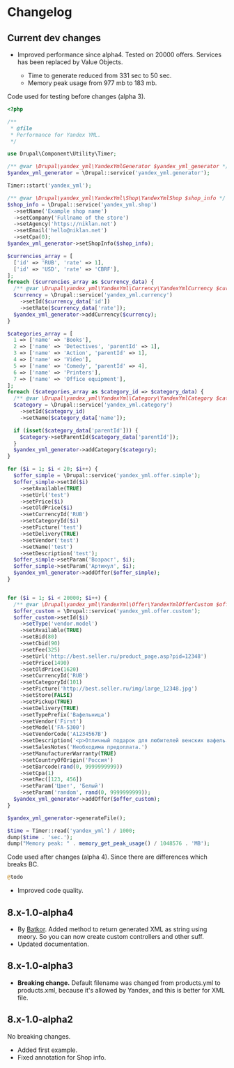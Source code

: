 # Changelog

## Current dev changes

- Improved performance since alpha4. Tested on 20000 offers. Services has been replaced by Value Objects.

  * Time to generate reduced from 331 sec to 50 sec.
  * Memory peak usage from 977 mb to 183 mb.
  
Code used for testing before changes (alpha 3).

```php
<?php

/**
 * @file
 * Performance for Yandex YML.
 */

use Drupal\Component\Utility\Timer;

/** @var \Drupal\yandex_yml\YandexYmlGenerator $yandex_yml_generator */
$yandex_yml_generator = \Drupal::service('yandex_yml.generator');

Timer::start('yandex_yml');

/** @var \Drupal\yandex_yml\YandexYml\Shop\YandexYmlShop $shop_info */
$shop_info = \Drupal::service('yandex_yml.shop')
  ->setName('Example shop name')
  ->setCompany('Fullname of the store')
  ->setAgency('https://niklan.net')
  ->setEmail('hello@niklan.net')
  ->setCpa(0);
$yandex_yml_generator->setShopInfo($shop_info);

$currencies_array = [
  ['id' => 'RUB', 'rate' => 1],
  ['id' => 'USD', 'rate' => 'CBRF'],
];
foreach ($currencies_array as $currency_data) {
  /** @var \Drupal\yandex_yml\YandexYml\Currency\YandexYmlCurrency $currency */
  $currency = \Drupal::service('yandex_yml.currency')
    ->setId($currency_data['id'])
    ->setRate($currency_data['rate']);
  $yandex_yml_generator->addCurrency($currency);
}

$categories_array = [
  1 => ['name' => 'Books'],
  2 => ['name' => 'Detectives', 'parentId' => 1],
  3 => ['name' => 'Action', 'parentId' => 1],
  4 => ['name' => 'Video'],
  5 => ['name' => 'Comedy', 'parentId' => 4],
  6 => ['name' => 'Printers'],
  7 => ['name' => 'Office equipment'],
];
foreach ($categories_array as $category_id => $category_data) {
  /** @var \Drupal\yandex_yml\YandexYml\Category\YandexYmlCategory $category */
  $category = \Drupal::service('yandex_yml.category')
    ->setId($category_id)
    ->setName($category_data['name']);

  if (isset($category_data['parentId'])) {
    $category->setParentId($category_data['parentId']);
  }
  $yandex_yml_generator->addCategory($category);
}

for ($i = 1; $i < 20; $i++) {
  $offer_simple = \Drupal::service('yandex_yml.offer.simple');
  $offer_simple->setId($i)
    ->setAvailable(TRUE)
    ->setUrl('test')
    ->setPrice($i)
    ->setOldPrice($i)
    ->setCurrencyId('RUB')
    ->setCategoryId($i)
    ->setPicture('test')
    ->setDelivery(TRUE)
    ->setVendor('test')
    ->setName('test')
    ->setDescription('test');
  $offer_simple->setParam('Возраст', $i);
  $offer_simple->setParam('Артикул', $i);
  $yandex_yml_generator->addOffer($offer_simple);
}


for ($i = 1; $i < 20000; $i++) {
  /** @var \Drupal\yandex_yml\YandexYml\Offer\YandexYmlOfferCustom $offer_custom */
  $offer_custom = \Drupal::service('yandex_yml.offer.custom');
  $offer_custom->setId($i)
    ->setType('vendor.model')
    ->setAvailable(TRUE)
    ->setBid(80)
    ->setCbid(90)
    ->setFee(325)
    ->setUrl('http://best.seller.ru/product_page.asp?pid=12348')
    ->setPrice(1490)
    ->setOldPrice(1620)
    ->setCurrencyId('RUB')
    ->setCategoryId(101)
    ->setPicture('http://best.seller.ru/img/large_12348.jpg')
    ->setStore(FALSE)
    ->setPickup(TRUE)
    ->setDelivery(TRUE)
    ->setTypePrefix('Вафельница')
    ->setVendor('First')
    ->setModel('FA-5300')
    ->setVendorCode('A1234567B')
    ->setDescription('<p>Отличный подарок для любителей венских вафель.</p>')
    ->setSalesNotes('Необходима предоплата.')
    ->setManufacturerWarranty(TRUE)
    ->setCountryOfOrigin('Россия')
    ->setBarcode(rand(0, 9999999999))
    ->setCpa(1)
    ->setRec([123, 456])
    ->setParam('Цвет', 'Белый')
    ->setParam('random', rand(0, 9999999999));
  $yandex_yml_generator->addOffer($offer_custom);
}

$yandex_yml_generator->generateFile();

$time = Timer::read('yandex_yml') / 1000;
dump($time . 'sec.');
dump("Memory peak: " . memory_get_peak_usage() / 1048576 . 'MB');
```

Code used after changes (alpha 4). Since there are differences which breaks BC.

```php
@todo
```

- Improved code quality.

## 8.x-1.0-alpha4

- By [Batkor](https://github.com/Niklan/yandex_yml/issues/1). Added method to return generated XML as string using meory. So you can now create custom controllers and other suff.
- Updated documentation.

## 8.x-1.0-alpha3

- **Breaking change.** Default filename was changed from products.yml to products.xml, because it's allowed by Yandex, and this is better for XML file.

## 8.x-1.0-alpha2

No breaking changes.

- Added first example.
- Fixed annotation for Shop info.